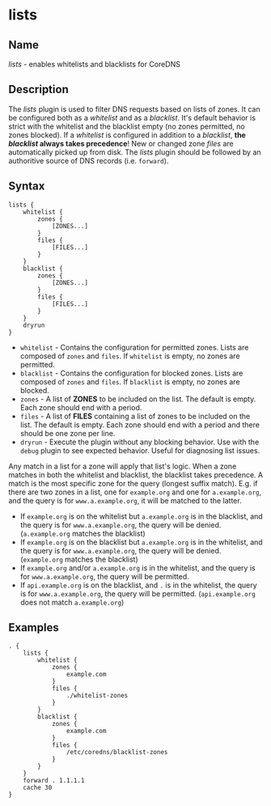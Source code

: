 # lists

## Name

*lists* - enables whitelists and blacklists for CoreDNS

## Description

The *lists* plugin is used to filter DNS requests based on lists of zones. It can be configured both as a *whitelist* and as a *blacklist*. It's default behavior is strict with the whitelist and the blacklist empty (no zones permitted, no zones blocked). If a *whitelist* is configured in addition to a *blacklist*, __the *blacklist* always takes precedence__! New or changed zone *files* are automatically picked up from disk. The *lists* plugin should be followed by an authoritive source of DNS records (i.e. `forward`).

## Syntax

~~~
lists {
    whitelist {
        zones {
            [ZONES...]
        }
        files {
            [FILES...]
        }
    }
    blacklist {
        zones {
            [ZONES...]
        }
        files {
            [FILES...]
        }
    }
    dryrun
}
~~~


* `whitelist` - Contains the configuration for permitted zones. Lists are composed of `zones` and `files`. If `whitelist` is empty, no zones are permitted.
* `blacklist` - Contains the configuration for blocked zones. Lists are composed of `zones` and `files`. If `blacklist` is empty, no zones are blocked.
* `zones` - A list of **ZONES** to be included on the list. The default is empty. Each zone should end with a period.
* `files` - A list of **FILES** containing a list of zones to be included on the list. The default is empty. Each zone should end with a period and there should be one zone per line.
* `dryrun` - Execute the plugin without any blocking behavior. Use with the `debug` plugin to see expected behavior. Useful for diagnosing list issues.

Any match in a list for a zone will apply that list's logic. When a zone matches in both the whitelist and blacklist, the blacklist takes precedence. A match is the most specific zone for the query (longest suffix match). E.g. if there are two zones in a list, one for `example.org` and one for `a.example.org`, and the query is for `www.a.example.org`, it will be matched to the latter.

* If `example.org` is on the whitelist but `a.example.org` is in the blacklist, and the query is for `www.a.example.org`, the query will be denied. (`a.example.org` matches the blacklist)
* If `example.org` is on the blacklist but `a.example.org` is in the whitelist, and the query is for `www.a.example.org`, the query will be denied. (`example.org` matches the blacklist)
* If `example.org` and/or `a.example.org` is in the whitelist, and the query is for `www.a.example.org`, the query will be permitted.
* If `api.example.org` is on the blacklist, and `.` is in the whitelist, the query is for `www.a.example.org`, the query will be permitted. (`api.example.org` does not match `a.example.org`)

## Examples
~~~
. {
    lists {
        whitelist {
            zones {
                example.com
            }
            files {
                ./whitelist-zones
            }
        }
        blacklist {
            zones {
                example.com
            }
            files {
                /etc/coredns/blacklist-zones
            }
        }
    }
    forward . 1.1.1.1
    cache 30
}
~~~
